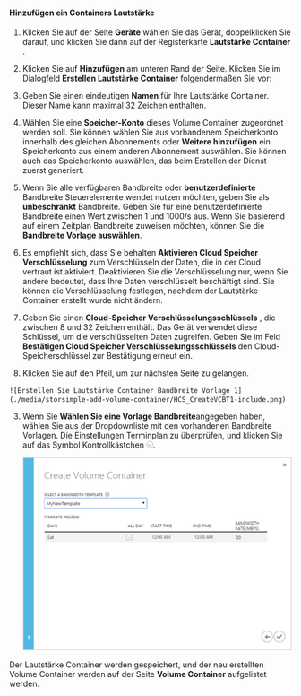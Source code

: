 <!--author=SharS last changed: 1/7/2016-->

#### <a name="to-add-a-volume-container"></a>Hinzufügen ein Containers Lautstärke

1. Klicken Sie auf der Seite **Geräte** wählen Sie das Gerät, doppelklicken Sie darauf, und klicken Sie dann auf der Registerkarte **Lautstärke Container** .

2. Klicken Sie auf **Hinzufügen** am unteren Rand der Seite. Klicken Sie im Dialogfeld **Erstellen Lautstärke Container** folgendermaßen Sie vor:

  1. Geben Sie einen eindeutigen **Namen** für Ihre Lautstärke Container. Dieser Name kann maximal 32 Zeichen enthalten.
  2. Wählen Sie eine **Speicher-Konto** dieses Volume Container zugeordnet werden soll. Sie können wählen Sie aus vorhandenem Speicherkonto innerhalb des gleichen Abonnements oder **Weitere hinzufügen** ein Speicherkonto aus einem anderen Abonnement auswählen. Sie können auch das Speicherkonto auswählen, das beim Erstellen der Dienst zuerst generiert.
  3. Wenn Sie alle verfügbaren Bandbreite oder **benutzerdefinierte** Bandbreite Steuerelemente wendet nutzen möchten, geben Sie als **unbeschränkt** Bandbreite. Geben Sie für eine benutzerdefinierte Bandbreite einen Wert zwischen 1 und 1000/s aus. Wenn Sie basierend auf einem Zeitplan Bandbreite zuweisen möchten, können Sie die **Bandbreite Vorlage auswählen**.
  4. Es empfiehlt sich, dass Sie behalten **Aktivieren Cloud Speicher Verschlüsselung** zum Verschlüsseln der Daten, die in der Cloud vertraut ist aktiviert. Deaktivieren Sie die Verschlüsselung nur, wenn Sie andere bedeutet, dass Ihre Daten verschlüsselt beschäftigt sind. Sie können die Verschlüsselung festlegen, nachdem der Lautstärke Container erstellt wurde nicht ändern.
  5. Geben Sie einen **Cloud-Speicher Verschlüsselungsschlüssels** , die zwischen 8 und 32 Zeichen enthält. Das Gerät verwendet diese Schlüssel, um die verschlüsselten Daten zugreifen. Geben Sie im Feld **Bestätigen Cloud Speicher Verschlüsselungsschlüssels** den Cloud-Speicherschlüssel zur Bestätigung erneut ein. 
  6. Klicken Sie auf den Pfeil, um zur nächsten Seite zu gelangen.

    ![Erstellen Sie Lautstärke Container Bandbreite Vorlage 1](./media/storsimple-add-volume-container/HCS_CreateVCBT1-include.png) 

3. Wenn Sie **Wählen Sie eine Vorlage Bandbreite**angegeben haben, wählen Sie aus der Dropdownliste mit den vorhandenen Bandbreite Vorlagen. Die Einstellungen Terminplan zu überprüfen, und klicken Sie auf das Symbol Kontrollkästchen ![aktivieren Sie Symbol](./media/storsimple-configure-new-storage-account/HCS_CheckIcon-include.png).

    ![Erstellen Sie Lautstärke Container Bandbreite Vorlage 2](./media/storsimple-add-volume-container/HCS_CreateVCBT2-include.png) 

Der Lautstärke Container werden gespeichert, und der neu erstellten Volume Container werden auf der Seite **Volume Container** aufgelistet werden.
 
